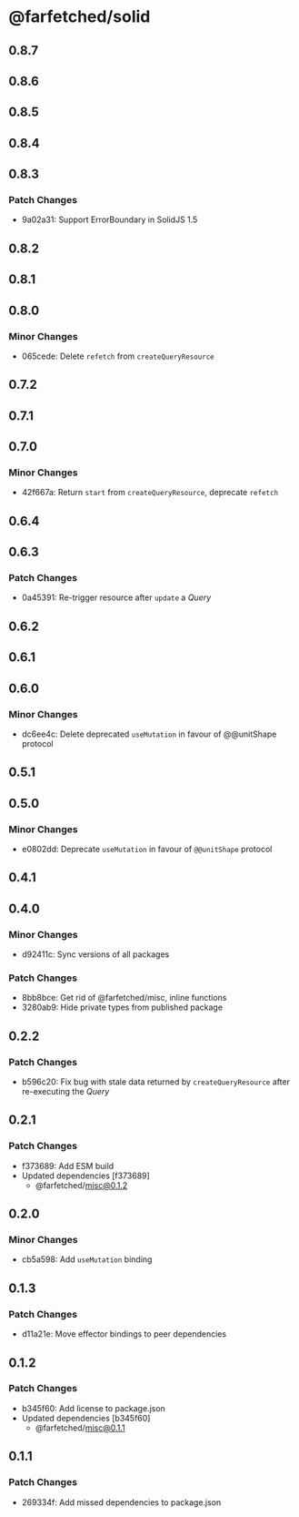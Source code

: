 # @farfetched/solid

## 0.8.7

## 0.8.6

## 0.8.5

## 0.8.4

## 0.8.3

### Patch Changes

- 9a02a31: Support ErrorBoundary in SolidJS 1.5

## 0.8.2

## 0.8.1

## 0.8.0

### Minor Changes

- 065cede: Delete `refetch` from `createQueryResource`

## 0.7.2

## 0.7.1

## 0.7.0

### Minor Changes

- 42f667a: Return `start` from `createQueryResource`, deprecate `refetch`

## 0.6.4

## 0.6.3

### Patch Changes

- 0a45391: Re-trigger resource after `update` a _Query_

## 0.6.2

## 0.6.1

## 0.6.0

### Minor Changes

- dc6ee4c: Delete deprecated `useMutation` in favour of @@unitShape protocol

## 0.5.1

## 0.5.0

### Minor Changes

- e0802dd: Deprecate `useMutation` in favour of `@@unitShape` protocol

## 0.4.1

## 0.4.0

### Minor Changes

- d92411c: Sync versions of all packages

### Patch Changes

- 8bb8bce: Get rid of @farfetched/misc, inline functions
- 3280ab9: Hide private types from published package

## 0.2.2

### Patch Changes

- b596c20: Fix bug with stale data returned by `createQueryResource` after re-executing the _Query_

## 0.2.1

### Patch Changes

- f373689: Add ESM build
- Updated dependencies [f373689]
  - @farfetched/misc@0.1.2

## 0.2.0

### Minor Changes

- cb5a598: Add `useMutation` binding

## 0.1.3

### Patch Changes

- d11a21e: Move effector bindings to peer dependencies

## 0.1.2

### Patch Changes

- b345f60: Add license to package.json
- Updated dependencies [b345f60]
  - @farfetched/misc@0.1.1

## 0.1.1

### Patch Changes

- 269334f: Add missed dependencies to package.json
